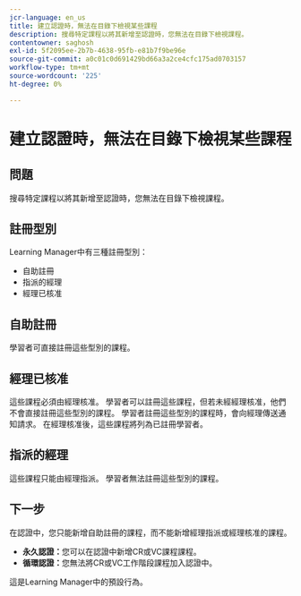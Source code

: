 ```yaml
---
jcr-language: en_us
title: 建立認證時，無法在目錄下檢視某些課程
description: 搜尋特定課程以將其新增至認證時，您無法在目錄下檢視課程。
contentowner: saghosh
exl-id: 5f2095ee-2b7b-4638-95fb-e81b7f9be96e
source-git-commit: a0c01c0d691429bd66a3a2ce4cfc175ad0703157
workflow-type: tm+mt
source-wordcount: '225'
ht-degree: 0%

---
```


# 建立認證時，無法在目錄下檢視某些課程

## 問題

搜尋特定課程以將其新增至認證時，您無法在目錄下檢視課程。

## 註冊型別

Learning Manager中有三種註冊型別：

* 自助註冊
* 指派的經理
* 經理已核准

## 自助註冊

學習者可直接註冊這些型別的課程。

## 經理已核准

這些課程必須由經理核准。 學習者可以註冊這些課程，但若未經經理核准，他們不會直接註冊這些型別的課程。 學習者註冊這些型別的課程時，會向經理傳送通知請求。 在經理核准後，這些課程將列為已註冊學習者。

## 指派的經理

這些課程只能由經理指派。 學習者無法註冊這些型別的課程。

## 下一步

在認證中，您只能新增自助註冊的課程，而不能新增經理指派或經理核准的課程。

* **永久認證：**&#x200B;您可以在認證中新增CR或VC課程課程。
* **循環認證：**&#x200B;您無法將CR或VC工作階段課程加入認證中。

這是Learning Manager中的預設行為。
